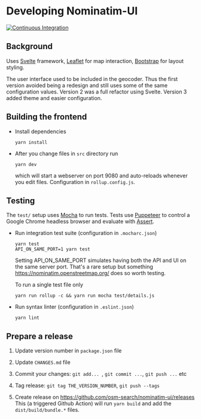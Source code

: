 # Developing Nominatim-UI

[![Continuous Integration](https://github.com/osm-search/nominatim-ui/actions/workflows/ci.yml/badge.svg)](https://github.com/osm-search/nominatim-ui/actions/workflows/ci.yml)

## Background

Uses [Svelte](https://svelte.dev/) framework,
[Leaflet](https://leafletjs.com/) for map interaction,
[Bootstrap](https://getbootstrap.com/) for layout styling.

The user interface used to be included in the geocoder. Thus the
first version avoided being a redesign and still uses some of the
same configuration values. Version 2 was a full refactor using
Svelte. Version 3 added theme and easier configuration.



## Building the frontend

* Install dependencies

   ```
   yarn install
   ```

* After you change files in `src` directory run

   ```
   yarn dev
   ```
   which will start a webserver on port 9080 and auto-reloads
   whenever you edit files. Configuration in `rollup.config.js`.

## Testing

The `test/` setup uses [Mocha](https://mochajs.org/) to run tests. Tests use [Puppeteer](https://pptr.dev/) to control a Google Chrome headless browser and evaluate with [Assert](https://nodejs.org/api/assert.html).


* Run integration test suite (configuration in `.mocharc.json`)

   ```
   yarn test
   API_ON_SAME_PORT=1 yarn test
   ```

   Setting API_ON_SAME_PORT simulates having both the API and UI on the same server
   port. That's a rare setup but something https://nominatim.openstreetmap.org/ does
   so worth testing.

   To run a single test file only

   ```
   yarn run rollup -c && yarn run mocha test/details.js
   ```

* Run syntax linter (configuration in `.eslint.json`)

   ```
   yarn lint
   ```


## Prepare a release

1. Update version number in `package.json` file

2. Update `CHANGES.md` file

3. Commit your changes: `git add... `, `git commit ...`, `git push ...` etc

4. Tag release: `git tag THE_VERSION_NUMBER`, `git push --tags`

5. Create release on https://github.com/osm-search/nominatim-ui/releases
   This (a triggered Github Action) will run `yarn build` and add the `dist/build/bundle.*` files.
